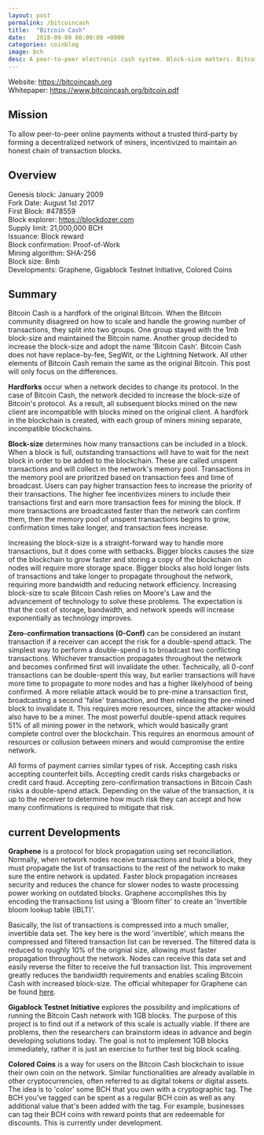 ```yaml
---
layout: post
permalink: /bitcoincash
title:  "Bitcoin Cash"
date:   2018-09-09 00:00:00 +0000
categories: coinblog
image: bch
desc: A peer-to-peer electronic cash system. Block-size matters. Bitcoin Cash (BCH).
---
```

Website: <a href="https://bitcoincash.org">https://bitcoincash.org</a><br>
Whitepaper: <a href="https://www.bitcoincash.org/bitcoin.pdf">https://www.bitcoincash.org/bitcoin.pdf</a>

<h2>Mission</h2>
To allow peer-to-peer online payments without a trusted third-party by forming a decentralized network of miners, incentivized to maintain an honest chain of transaction blocks.

<h2>Overview</h2>
Genesis block: January 2009<br>
Fork Date: August 1st 2017<br>
First Block: #478559<br>
Block explorer: <a href="https://blockdozer.com">https://blockdozer.com</a><br>
Supply limit: 21,000,000 BCH<br>
Issuance: Block reward<br>
Block confirmation: Proof-of-Work<br>
Mining algorithm: SHA-256<br>
Block size: 8mb<br>
Developments: Graphene, Gigablock Testnet Initiative, Colored Coins

<h2>Summary</h2>
Bitcoin Cash is a hardfork of the original Bitcoin. When the Bitcoin community disagreed on how to scale and handle the growing number of transactions, they split into two groups. One group stayed with the 1mb block-size and maintained the Bitcoin name. Another group decided to increase the block-size and adopt the name 'Bitcoin Cash'. Bitcoin Cash does not have replace-by-fee, SegWit, or the Lightning Network. All other elements of Bitcoin Cash remain the same as the original Bitcoin. This post will only focus on the differences.

<b>Hardforks</b> occur when a network decides to change its protocol. In the case of Bitcoin Cash, the network decided to increase the block-size of Bitcoin's protocol. As a result, all subsequent blocks mined on the new client are incompatible with blocks mined on the original client. A hardfork in the blockchain is created, with each group of miners mining separate, incompatible blockchains.

<b>Block-size</b> determines how many transactions can be included in a block. When a block is full, outstanding transactions will have to wait for the next block in order to be added to the blockchain. These are called unspent transactions and will collect in the network's memory pool. Transactions in the memory pool are prioritzed based on transaction fees and time of broadcast. Users can pay higher transaction fees to increase the priority of their transactions. The higher fee incentivizes miners to include their transactions first and earn more transaction fees for mining the block. If more transactions are broadcasted faster than the network can confirm them, then the memory pool of unspent transactions begins to grow, confirmation times take longer, and transaction fees increase.

Increasing the block-size is a straight-forward way to handle more transactions, but it does come with setbacks. Bigger blocks causes the size of the blockchain to grow faster and storing a copy of the blockchain on nodes will require more storage space. Bigger blocks also hold longer lists of transactions and take longer to propagate throughout the network, requiring more bandwidth and reducing network efficiency. Increasing block-size to scale Bitcoin Cash relies on Moore's Law and the advancement of technology to solve these problems. The expectation is that the cost of storage, bandwidth, and network speeds will increase exponentially as technology improves.

<b>Zero-confirmation transactions (0-Conf)</b> can be considered an instant transaction if a receiver can accept the risk for a double-spend attack. The simplest way to perform a double-spend is to broadcast two conflicting transactions. Whichever transaction propagates throughout the network and becomes confirmed first will invalidate the other. Technically, all 0-conf transactions can be double-spent this way, but earlier transactions will have more time to propagate to more nodes and has a higher likelyhood of being confirmed. A more reliable attack would be to pre-mine a transaction first, broadcasting a second 'false' transaction, and then releasing the pre-mined block to invalidate it. This requires more resources, since the attacker would also have to be a miner. The most powerful double-spend attack requires 51% of all mining power in the network, which would basically grant complete control over the blockchain. This requires an enormous amount of resources or collusion between miners and would compromise the entire network.

All forms of payment carries similar types of risk. Accepting cash risks accepting counterfeit bills. Accepting credit cards risks chargebacks or credit card fraud. Accepting zero-confirmation transactions in Bitcoin Cash risks a double-spend attack. Depending on the value of the transaction, it is up to the receiver to determine how much risk they can accept and how many confirmations is required to mitigate that risk.

<h2>current Developments</h2>

<b>Graphene</b> is a protocol for block propagation using set reconciliation. Normally, when network nodes receive transactions and build a block, they must propagate the list of transactions to the rest of the network to make sure the entire network is updated. Faster block propagation increases security and reduces the chance for slower nodes to waste processing power working on outdated blocks. Graphene accomplishes this by encoding the transactions list using a 'Bloom filter' to create an 'Invertible bloom lookup table (IBLT)'.

Basically, the list of transactions is compressed into a much smaller, invertible data set. The key here is the word 'invertible', which means the compressed and filtered transaction list can be reversed. The filtered data is reduced to roughly 10% of the orignial size, allowing must faster propagation throughout the network. Nodes can receive this data set and easily reverse the filter to receive the full transaction list. This improvement greatly reduces the bandwidth requirements and enables scaling Bitcoin Cash with increased block-size. The official whitepaper for Graphene can be found <a href="http://forensics.cs.umass.edu/graphene/graphene-short.pdf">here</a>.

<b>Gigablock Testnet Initiative</b> explores the possibility and implications of running the Bitcoin Cash network with 1GB blocks. The purpose of this project is to find out if a network of this scale is actually viable. If there are problems, then the researchers can brainstorm ideas in advance and begin developing solutions today. The goal is not to implement 1GB blocks immediately, rather it is just an exercise to further test big block scaling.

<b>Colored Coins</b> is a way for users on the Bitcoin Cash blockchain to issue their own coin on the network. Similar functionalities are already available in other cryptocurrencies, often referred to as digital tokens or digital assets. The idea is to 'color' some BCH that you own with a cryptographic tag. The BCH you've tagged can be spent as a regular BCH coin as well as any additional value that's been added with the tag. For example, businesses can tag their BCH coins with reward points that are redeemable for discounts. This is currently under development.